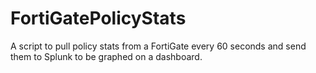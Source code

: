 # FortiGatePolicyStats
A script to pull policy stats from a FortiGate every 60 seconds and send them to Splunk to be graphed on a dashboard.
